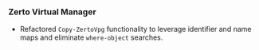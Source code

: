 

### Zerto Virtual Manager

* Refactored `Copy-ZertoVpg` functionality to leverage identifier and name maps and eliminate `where-object` searches.
